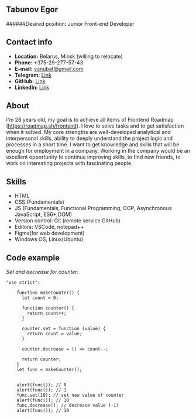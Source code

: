 Tabunov Egor
---
######Desired position: Junior Front-end Developer


Contact info
---
- **Location:** Belarus, Minsk (willing to relocate)
- **Phone:** +375-29-277-57-43
- **E-mail:** <vonubat@gmail.com>
- **Telegram:** [Link](https://t.me/mortally_happy)
- **GitHub:** [Link](https://github.com/Vonubat/)
- **LinkedIn:** [Link](https://www.linkedin.com/in/egor-tabunov/)


About
---
I'm 28 years old, my goal is to achieve all items of Frontend Roadmap (https://roadmap.sh/frontend). I love to solve tasks and to get satisfaction when it solved.  My core strengths are well-developed analytical and interpersonal skills, ability to deeply understand the project logic and processes in a short time. I want to get knowledge and skills that will be enough for employment in a company. Working in the company would be an excellent opportunity to continue improving skills, to find new friends, to work on interesting projects with fascinating people.


Skills
---
* HTML
* CSS (Fundamentals)
* JS (Fundamentals, Functional Programming, OOP, Asynchronous JavaScript, ES6+,DOM)
* Version control: Git (remote service GitHub)
* Editors: VSCode, notepad++
* Figma(for web development)
* Windows OS, Linux(Ubuntu)


Code example
---
*Set and decrease for counter:*
```
"use strict";

    function makeCounter() {
      let count = 0;

      function counter() {
        return count++;
      }

      counter.set = function (value) {
        return count = value;
      }

      counter.decrease = () => count--;

      return counter;
    }
    let func = makeCounter();


    alert(func()); // 0
    alert(func()); // 1
    func.set(10); // set new value of counter
    alert(func()); // 10
    func.decrease(); // decrease value (-1)
    alert(func()); // 10
```